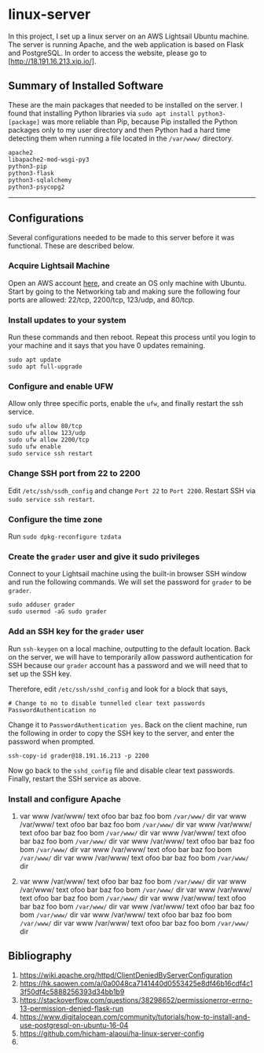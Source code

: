 # linux-server #
In this project, I set up a linux server on an AWS Lightsail Ubuntu machine. The server is running Apache, and the web application is based on Flask and PostgreSQL. In order to access the website, please go to [http://18.191.16.213.xip.io/].

## Summary of Installed Software ##
These are the main packages that needed to be installed on the server. I found that installing Python libraries via `sudo apt install python3-[package]` was more reliable than Pip, because Pip installed the Python packages only to my user directory and then Python had a hard time detecting them when running a file located in the `/var/www/` directory.
```
apache2
libapache2-mod-wsgi-py3
python3-pip
python3-flask
python3-sqlalchemy
python3-psycopg2
```
---------------
## Configurations
Several configurations needed to be made to this server before it was functional. These are described below.

### Acquire Lightsail Machine
Open an AWS account [here](aws.amazon.com), and create an OS only machine with Ubuntu. Start by going to the Networking tab and making sure the following four ports are allowed: 22/tcp, 2200/tcp, 123/udp, and 80/tcp.


### Install updates to your system
Run these commands and then reboot. Repeat this process until you login to your machine and it says that you have 0 updates remaining.

```
sudo apt update
sudo apt full-upgrade
```


### Configure and enable UFW
Allow only three specific ports, enable the `ufw`, and finally restart the ssh service.

```
sudo ufw allow 80/tcp
sudo ufw allow 123/udp
sudo ufw allow 2200/tcp
sudo ufw enable
sudo service ssh restart
```


### Change SSH port from 22 to 2200
Edit `/etc/ssh/ssdh_config` and change `Port 22` to `Port 2200`. Restart SSH via `sudo service ssh restart`.


### Configure the time zone
Run `sudo dpkg-reconfigure tzdata`


### Create the `grader` user and give it sudo privileges
Connect to your Lightsail machine using the built-in browser SSH window and run the following commands. We will set the password for `grader` to be `grader`.

```
sudo adduser grader
sudo usermod -aG sudo grader
```


### Add an SSH key for the `grader` user
Run `ssh-keygen` on a local machine, outputting to the default location. Back on the server, we will have to temporarily allow password authentication for SSH because our `grader` account has a password and we will need that to set up the SSH key.

Therefore, edit `/etc/ssh/sshd_config` and look for a block that says,
```
# Change to no to disable tunnelled clear text passwords
PasswordAuthentication no
``` 

Change it to `PasswordAuthentication yes`. Back on the client machine, run the following in order to copy the SSH key to the server, and enter the password when prompted.
```
ssh-copy-id grader@18.191.16.213 -p 2200
```

Now go back to the `sshd_config` file and disable clear text passwords. Finally, restart the SSH service as above.


### Install and configure Apache
1. var www /var/www/ text ofoo bar baz foo bom `/var/www/` dir var www /var/www/ text ofoo bar baz foo bom `/var/www/` dir var www /var/www/ text ofoo bar baz foo bom `/var/www/` dir var www /var/www/ text ofoo bar baz foo bom `/var/www/` dir var www /var/www/ text ofoo bar baz foo bom `/var/www/` dir var www /var/www/ text ofoo bar baz foo bom `/var/www/` dir var www /var/www/ text ofoo bar baz foo bom `/var/www/` dir

2. var www /var/www/ text ofoo bar baz foo bom `/var/www/` dir var www /var/www/ text ofoo bar baz foo bom `/var/www/` dir var www /var/www/ text ofoo bar baz foo bom `/var/www/` dir var www /var/www/ text ofoo bar baz foo bom `/var/www/` dir var www /var/www/ text ofoo bar baz foo bom `/var/www/` dir var www /var/www/ text ofoo bar baz foo bom `/var/www/` dir var www /var/www/ text ofoo bar baz foo bom `/var/www/` dir
 


## Bibliography
1. https://wiki.apache.org/httpd/ClientDeniedByServerConfiguration
2. https://hk.saowen.com/a/0a0048ca7141440d0553425e8df46b16cdf4c13f50df4c5888256393d34bb1b9
3. https://stackoverflow.com/questions/38298652/permissionerror-errno-13-permission-denied-flask-run
4. https://www.digitalocean.com/community/tutorials/how-to-install-and-use-postgresql-on-ubuntu-16-04
5. https://github.com/hicham-alaoui/ha-linux-server-config
6. 